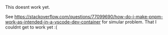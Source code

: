This doesnt work yet.

See https://stackoverflow.com/questions/77099690/how-do-i-make-pnpm-work-as-intended-in-a-vscode-dev-container for simular problem. That I couldnt get to work yet :(
